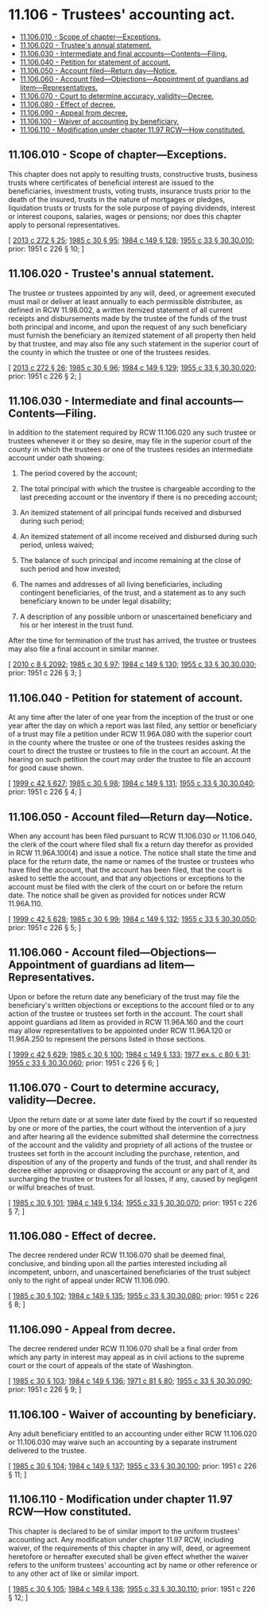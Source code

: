 # 11.106 - Trustees' accounting act.
* [11.106.010 - Scope of chapter—Exceptions.](#11106010---scope-of-chapterexceptions)
* [11.106.020 - Trustee's annual statement.](#11106020---trustees-annual-statement)
* [11.106.030 - Intermediate and final accounts—Contents—Filing.](#11106030---intermediate-and-final-accountscontentsfiling)
* [11.106.040 - Petition for statement of account.](#11106040---petition-for-statement-of-account)
* [11.106.050 - Account filed—Return day—Notice.](#11106050---account-filedreturn-daynotice)
* [11.106.060 - Account filed—Objections—Appointment of guardians ad litem—Representatives.](#11106060---account-filedobjectionsappointment-of-guardians-ad-litemrepresentatives)
* [11.106.070 - Court to determine accuracy, validity—Decree.](#11106070---court-to-determine-accuracy-validitydecree)
* [11.106.080 - Effect of decree.](#11106080---effect-of-decree)
* [11.106.090 - Appeal from decree.](#11106090---appeal-from-decree)
* [11.106.100 - Waiver of accounting by beneficiary.](#11106100---waiver-of-accounting-by-beneficiary)
* [11.106.110 - Modification under chapter  11.97 RCW—How constituted.](#11106110---modification-under-chapter--1197-rcwhow-constituted)
## 11.106.010 - Scope of chapter—Exceptions.
This chapter does not apply to resulting trusts, constructive trusts, business trusts where certificates of beneficial interest are issued to the beneficiaries, investment trusts, voting trusts, insurance trusts prior to the death of the insured, trusts in the nature of mortgages or pledges, liquidation trusts or trusts for the sole purpose of paying dividends, interest or interest coupons, salaries, wages or pensions; nor does this chapter apply to personal representatives.

\[ [2013 c 272 § 25](http://lawfilesext.leg.wa.gov/biennium/2013-14/Pdf/Bills/Session%20Laws/Senate/5344.SL.pdf?cite=2013%20c%20272%20§%2025); [1985 c 30 § 95](http://leg.wa.gov/CodeReviser/documents/sessionlaw/1985c30.pdf?cite=1985%20c%2030%20§%2095); [1984 c 149 § 128](http://leg.wa.gov/CodeReviser/documents/sessionlaw/1984c149.pdf?cite=1984%20c%20149%20§%20128); [1955 c 33 § 30.30.010](http://leg.wa.gov/CodeReviser/documents/sessionlaw/1955c33.pdf?cite=1955%20c%2033%20§%2030.30.010); prior:  1951 c 226 § 10; \]

## 11.106.020 - Trustee's annual statement.
The trustee or trustees appointed by any will, deed, or agreement executed must mail or deliver at least annually to each permissible distributee, as defined in RCW 11.98.002, a written itemized statement of all current receipts and disbursements made by the trustee of the funds of the trust both principal and income, and upon the request of any such beneficiary must furnish the beneficiary an itemized statement of all property then held by that trustee, and may also file any such statement in the superior court of the county in which the trustee or one of the trustees resides.

\[ [2013 c 272 § 26](http://lawfilesext.leg.wa.gov/biennium/2013-14/Pdf/Bills/Session%20Laws/Senate/5344.SL.pdf?cite=2013%20c%20272%20§%2026); [1985 c 30 § 96](http://leg.wa.gov/CodeReviser/documents/sessionlaw/1985c30.pdf?cite=1985%20c%2030%20§%2096); [1984 c 149 § 129](http://leg.wa.gov/CodeReviser/documents/sessionlaw/1984c149.pdf?cite=1984%20c%20149%20§%20129); [1955 c 33 § 30.30.020](http://leg.wa.gov/CodeReviser/documents/sessionlaw/1955c33.pdf?cite=1955%20c%2033%20§%2030.30.020); prior:  1951 c 226 § 2; \]

## 11.106.030 - Intermediate and final accounts—Contents—Filing.
In addition to the statement required by RCW 11.106.020 any such trustee or trustees whenever it or they so desire, may file in the superior court of the county in which the trustees or one of the trustees resides an intermediate account under oath showing:

1. The period covered by the account;

2. The total principal with which the trustee is chargeable according to the last preceding account or the inventory if there is no preceding account;

3. An itemized statement of all principal funds received and disbursed during such period;

4. An itemized statement of all income received and disbursed during such period, unless waived;

5. The balance of such principal and income remaining at the close of such period and how invested;

6. The names and addresses of all living beneficiaries, including contingent beneficiaries, of the trust, and a statement as to any such beneficiary known to be under legal disability;

7. A description of any possible unborn or unascertained beneficiary and his or her interest in the trust fund.

After the time for termination of the trust has arrived, the trustee or trustees may also file a final account in similar manner.

\[ [2010 c 8 § 2092](http://lawfilesext.leg.wa.gov/biennium/2009-10/Pdf/Bills/Session%20Laws/Senate/6239-S.SL.pdf?cite=2010%20c%208%20§%202092); [1985 c 30 § 97](http://leg.wa.gov/CodeReviser/documents/sessionlaw/1985c30.pdf?cite=1985%20c%2030%20§%2097); [1984 c 149 § 130](http://leg.wa.gov/CodeReviser/documents/sessionlaw/1984c149.pdf?cite=1984%20c%20149%20§%20130); [1955 c 33 § 30.30.030](http://leg.wa.gov/CodeReviser/documents/sessionlaw/1955c33.pdf?cite=1955%20c%2033%20§%2030.30.030); prior:  1951 c 226 § 3; \]

## 11.106.040 - Petition for statement of account.
At any time after the later of one year from the inception of the trust or one year after the day on which a report was last filed, any settlor or beneficiary of a trust may file a petition under RCW 11.96A.080 with the superior court in the county where the trustee or one of the trustees resides asking the court to direct the trustee or trustees to file in the court an account. At the hearing on such petition the court may order the trustee to file an account for good cause shown.

\[ [1999 c 42 § 627](http://lawfilesext.leg.wa.gov/biennium/1999-00/Pdf/Bills/Session%20Laws/Senate/5196.SL.pdf?cite=1999%20c%2042%20§%20627); [1985 c 30 § 98](http://leg.wa.gov/CodeReviser/documents/sessionlaw/1985c30.pdf?cite=1985%20c%2030%20§%2098); [1984 c 149 § 131](http://leg.wa.gov/CodeReviser/documents/sessionlaw/1984c149.pdf?cite=1984%20c%20149%20§%20131); [1955 c 33 § 30.30.040](http://leg.wa.gov/CodeReviser/documents/sessionlaw/1955c33.pdf?cite=1955%20c%2033%20§%2030.30.040); prior:  1951 c 226 § 4; \]

## 11.106.050 - Account filed—Return day—Notice.
When any account has been filed pursuant to RCW 11.106.030 or 11.106.040, the clerk of the court where filed shall fix a return day therefor as provided in RCW 11.96A.100(4) and issue a notice. The notice shall state the time and place for the return date, the name or names of the trustee or trustees who have filed the account, that the account has been filed, that the court is asked to settle the account, and that any objections or exceptions to the account must be filed with the clerk of the court on or before the return date. The notice shall be given as provided for notices under RCW 11.96A.110.

\[ [1999 c 42 § 628](http://lawfilesext.leg.wa.gov/biennium/1999-00/Pdf/Bills/Session%20Laws/Senate/5196.SL.pdf?cite=1999%20c%2042%20§%20628); [1985 c 30 § 99](http://leg.wa.gov/CodeReviser/documents/sessionlaw/1985c30.pdf?cite=1985%20c%2030%20§%2099); [1984 c 149 § 132](http://leg.wa.gov/CodeReviser/documents/sessionlaw/1984c149.pdf?cite=1984%20c%20149%20§%20132); [1955 c 33 § 30.30.050](http://leg.wa.gov/CodeReviser/documents/sessionlaw/1955c33.pdf?cite=1955%20c%2033%20§%2030.30.050); prior:  1951 c 226 § 5; \]

## 11.106.060 - Account filed—Objections—Appointment of guardians ad litem—Representatives.
Upon or before the return date any beneficiary of the trust may file the beneficiary's written objections or exceptions to the account filed or to any action of the trustee or trustees set forth in the account. The court shall appoint guardians ad litem as provided in RCW 11.96A.160 and the court may allow representatives to be appointed under RCW 11.96A.120 or 11.96A.250 to represent the persons listed in those sections.

\[ [1999 c 42 § 629](http://lawfilesext.leg.wa.gov/biennium/1999-00/Pdf/Bills/Session%20Laws/Senate/5196.SL.pdf?cite=1999%20c%2042%20§%20629); [1985 c 30 § 100](http://leg.wa.gov/CodeReviser/documents/sessionlaw/1985c30.pdf?cite=1985%20c%2030%20§%20100); [1984 c 149 § 133](http://leg.wa.gov/CodeReviser/documents/sessionlaw/1984c149.pdf?cite=1984%20c%20149%20§%20133); [1977 ex.s. c 80 § 31](http://leg.wa.gov/CodeReviser/documents/sessionlaw/1977ex1c80.pdf?cite=1977%20ex.s.%20c%2080%20§%2031); [1955 c 33 § 30.30.060](http://leg.wa.gov/CodeReviser/documents/sessionlaw/1955c33.pdf?cite=1955%20c%2033%20§%2030.30.060); prior:  1951 c 226 § 6; \]

## 11.106.070 - Court to determine accuracy, validity—Decree.
Upon the return date or at some later date fixed by the court if so requested by one or more of the parties, the court without the intervention of a jury and after hearing all the evidence submitted shall determine the correctness of the account and the validity and propriety of all actions of the trustee or trustees set forth in the account including the purchase, retention, and disposition of any of the property and funds of the trust, and shall render its decree either approving or disapproving the account or any part of it, and surcharging the trustee or trustees for all losses, if any, caused by negligent or wilful breaches of trust.

\[ [1985 c 30 § 101](http://leg.wa.gov/CodeReviser/documents/sessionlaw/1985c30.pdf?cite=1985%20c%2030%20§%20101); [1984 c 149 § 134](http://leg.wa.gov/CodeReviser/documents/sessionlaw/1984c149.pdf?cite=1984%20c%20149%20§%20134); [1955 c 33 § 30.30.070](http://leg.wa.gov/CodeReviser/documents/sessionlaw/1955c33.pdf?cite=1955%20c%2033%20§%2030.30.070); prior:  1951 c 226 § 7; \]

## 11.106.080 - Effect of decree.
The decree rendered under RCW 11.106.070 shall be deemed final, conclusive, and binding upon all the parties interested including all incompetent, unborn, and unascertained beneficiaries of the trust subject only to the right of appeal under RCW 11.106.090.

\[ [1985 c 30 § 102](http://leg.wa.gov/CodeReviser/documents/sessionlaw/1985c30.pdf?cite=1985%20c%2030%20§%20102); [1984 c 149 § 135](http://leg.wa.gov/CodeReviser/documents/sessionlaw/1984c149.pdf?cite=1984%20c%20149%20§%20135); [1955 c 33 § 30.30.080](http://leg.wa.gov/CodeReviser/documents/sessionlaw/1955c33.pdf?cite=1955%20c%2033%20§%2030.30.080); prior:  1951 c 226 § 8; \]

## 11.106.090 - Appeal from decree.
The decree rendered under RCW 11.106.070 shall be a final order from which any party in interest may appeal as in civil actions to the supreme court or the court of appeals of the state of Washington.

\[ [1985 c 30 § 103](http://leg.wa.gov/CodeReviser/documents/sessionlaw/1985c30.pdf?cite=1985%20c%2030%20§%20103); [1984 c 149 § 136](http://leg.wa.gov/CodeReviser/documents/sessionlaw/1984c149.pdf?cite=1984%20c%20149%20§%20136); [1971 c 81 § 80](http://leg.wa.gov/CodeReviser/documents/sessionlaw/1971c81.pdf?cite=1971%20c%2081%20§%2080); [1955 c 33 § 30.30.090](http://leg.wa.gov/CodeReviser/documents/sessionlaw/1955c33.pdf?cite=1955%20c%2033%20§%2030.30.090); prior:  1951 c 226 § 9; \]

## 11.106.100 - Waiver of accounting by beneficiary.
Any adult beneficiary entitled to an accounting under either RCW 11.106.020 or 11.106.030 may waive such an accounting by a separate instrument delivered to the trustee.

\[ [1985 c 30 § 104](http://leg.wa.gov/CodeReviser/documents/sessionlaw/1985c30.pdf?cite=1985%20c%2030%20§%20104); [1984 c 149 § 137](http://leg.wa.gov/CodeReviser/documents/sessionlaw/1984c149.pdf?cite=1984%20c%20149%20§%20137); [1955 c 33 § 30.30.100](http://leg.wa.gov/CodeReviser/documents/sessionlaw/1955c33.pdf?cite=1955%20c%2033%20§%2030.30.100); prior:  1951 c 226 § 11; \]

## 11.106.110 - Modification under chapter  11.97 RCW—How constituted.
This chapter is declared to be of similar import to the uniform trustees' accounting act. Any modification under chapter 11.97 RCW, including waiver, of the requirements of this chapter in any will, deed, or agreement heretofore or hereafter executed shall be given effect whether the waiver refers to the uniform trustees' accounting act by name or other reference or to any other act of like or similar import.

\[ [1985 c 30 § 105](http://leg.wa.gov/CodeReviser/documents/sessionlaw/1985c30.pdf?cite=1985%20c%2030%20§%20105); [1984 c 149 § 138](http://leg.wa.gov/CodeReviser/documents/sessionlaw/1984c149.pdf?cite=1984%20c%20149%20§%20138); [1955 c 33 § 30.30.110](http://leg.wa.gov/CodeReviser/documents/sessionlaw/1955c33.pdf?cite=1955%20c%2033%20§%2030.30.110); prior:  1951 c 226 § 12; \]

